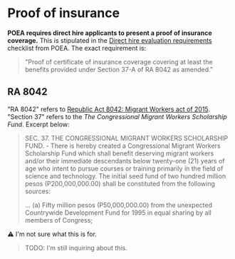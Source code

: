 # Proof of insurance

**POEA requires direct hire applicants to present a proof of insurance coverage.** This is stipulated in the [Direct hire evaluation requirements](./evaluation_requirements.md) checklist from POEA. The exact requirement is:

> "Proof of certificate of insurance coverage covering at least the benefits provided under Section 37-A of RA 8042 as amended."

## RA 8042

"RA 8042" refers to [Republic Act 8042: Migrant Workers act of 2015][RA8042]. "Section 37" refers to the *The Congressional Migrant Workers Scholarship Fund*. Excerpt below:

> SEC. 37. THE CONGRESSIONAL MIGRANT WORKERS SCHOLARSHIP FUND. - There is hereby created a Congressional Migrant Workers Scholarship Fund which shall benefit deserving migrant workers and/or their immediate descendants below twenty-one (21) years of age who intent to pursue courses or training primarily in the field of science and technology. The initial seed fund of two hundred million pesos (P200,000,000.00) shall be constituted from the following sources:
>
> ... (a) Fifty million pesos (P50,000,000.00) from the unexpected Countrywide Development Fund for 1995 in equal sharing by all members of Congress;

:warning: I'm not sure what this is for.

> TODO: I'm still inquiring about this.

[RA8042]: http://www.poea.gov.ph/laws&rules/files/Migrant%20Workers%20Act%20of%201995%20(RA%208042).html

<br>

